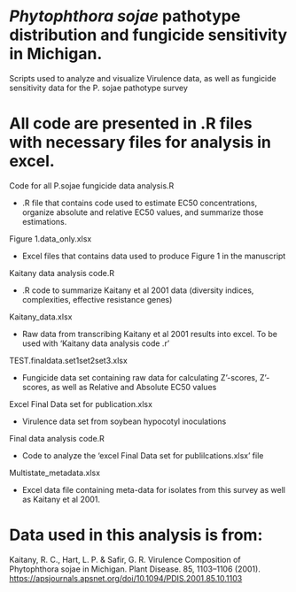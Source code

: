 # _Phytophthora sojae_ pathotype distribution and fungicide sensitivity in Michigan.
Scripts used to analyze and visualize Virulence data, as well as fungicide sensitivity data for the P. sojae pathotype survey

# All code are presented in .R files with necessary files for analysis in excel.

Code for all P.sojae fungicide data analysis.R
  
 * .R file that contains code used to estimate EC50 concentrations, organize absolute and relative EC50 values, and summarize those estimations.

Figure 1.data_only.xlsx
  
 * Excel files that contains data used to produce Figure 1 in the manuscript

Kaitany data analysis code.R
  
 * .R code to summarize Kaitany et al 2001 data (diversity indices, complexities, effective resistance genes)

Kaitany_data.xlsx
  
 * Raw data from transcribing Kaitany et al 2001 results into excel. To be used with ‘Kaitany data analysis code .r’

TEST.finaldata.set1set2set3.xlsx
  
 * Fungicide data set containing raw data for calculating Z’-scores, Z’-scores, as well as Relative and Absolute EC50 values

Excel Final Data set for publication.xlsx
  
 * Virulence data set from soybean hypocotyl inoculations

Final data analysis code.R
  
 * Code to analyze the ‘excel Final Data set for publilcations.xlsx’ file

Multistate_metadata.xlsx
  
 * Excel data file containing meta-data for isolates from this survey as well as Kaitany et al 2001.

# Data used in this analysis is from:
Kaitany, R. C., Hart, L. P. & Safir, G. R. Virulence Composition of Phytophthora sojae in Michigan. Plant Disease. 85, 1103–1106 (2001). https://apsjournals.apsnet.org/doi/10.1094/PDIS.2001.85.10.1103
